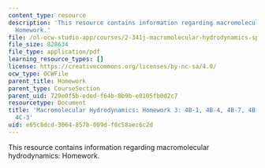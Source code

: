 ```yaml
---
content_type: resource
description: 'This resource contains information regarding macromolecular hydrodynamics:
  Homework.'
file: /ol-ocw-studio-app/courses/2-341j-macromolecular-hydrodynamics-spring-2016/e65c8dcd3064857b009df0c58aec6c2d_MIT2_341JS16_Hw3_Soln.pdf
file_size: 828634
file_type: application/pdf
learning_resource_types: []
license: https://creativecommons.org/licenses/by-nc-sa/4.0/
ocw_type: OCWFile
parent_title: Homework
parent_type: CourseSection
parent_uid: 729e0f5b-eded-f64b-8b9b-e0105fb0d2c7
resourcetype: Document
title: 'Macromolecular Hydrodynamics: Homework 3: 4B-1, 4B-4, 4B-7, 4B-12 and optional
  4C-3'
uid: e65c8dcd-3064-857b-009d-f0c58aec6c2d
---
```

This resource contains information regarding macromolecular hydrodynamics: Homework.